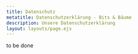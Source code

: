 ```yaml
---
title: Datenschutz
metatitle: Datenschutzerklärung - Bits & Bäume
description: Unsere Datenschutzerklärung
layout: layouts/page.ejs
---
```


<p>to be done</p>
